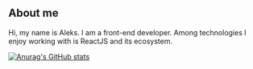 <!--### Hi there, I'm Alex 👋-->

<!--
**annms-fnc/annms-fnc** is a ✨ _special_ ✨ repository because its `README.md` (this file) appears on your GitHub profile.
Here are some ideas to get you started:
- 🔭 I’m currently working on ...
- 🌱 I’m currently learning ...
- 👯 I’m looking to collaborate on ...
- 🤔 I’m looking for help with ...
- 💬 Ask me about ...
- 📫 How to reach me: ...
- 😄 Pronouns: ...
- ⚡ Fun fact: ...
-->
<!-- ![alt text](https://github.com/danleks/danleks/blob/main/mybio.svg) -->

## About me
Hi, my name is Aleks. I am a front-end developer. Among technologies I enjoy working with is ReactJS and its ecosystem.

[![Anurag's GitHub stats](https://github-readme-stats.vercel.app/api?username=danleks)](https://github.com/danleks/github-readme-stats)


<!--
Icons made by <a href="https://www.flaticon.com/authors/freepik" title="Freepik">Freepik</a> from <a href="https://www.flaticon.com/" title="Flaticon">www.flaticon.com</a>
Icons made by <a href="https://www.flaticon.com/authors/monkik" title="monkik">Monkik</a> from <a href="https://www.flaticon.com/" title="Flaticon">www.flaticon.com</a>
-->
